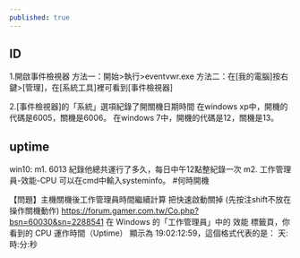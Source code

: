 ```yaml
---
published: true
---
```


## ID

1.開啟事件檢視器
方法一：開始>執行>eventvwr.exe
方法二：在[我的電腦]按右鍵>[管理]，在[系統工具]裡可看到[事件檢視器]

2.[事件檢視器]的「系統」選項紀錄了開關機日期時間
在windows xp中，開機的代碼是6005，關機是6006。
在windows 7中，開機的代碼是12，關機是13。

## uptime

win10:
m1. 6013 紀錄他總共運行了多久，每日中午12點整紀錄一次
m2. 工作管理員-效能-CPU
可以在cmd中輸入systeminfo。 #何時開機

【問題】主機關機後工作管理員時間繼續計算
把快速啟動關掉 (先按注shift不放在操作關機動作)
  https://forum.gamer.com.tw/Co.php?bsn=60030&sn=2288541
在 Windows 的「工作管理員」中的 效能 標籤頁，你看到的 CPU 運作時間（Uptime） 顯示為 19:02:12:59，這個格式代表的是：
  天:時:分:秒